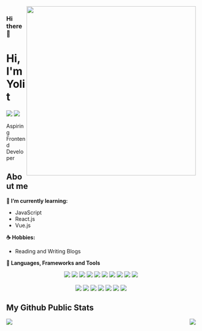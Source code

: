 <img align="right" width="450" height="450" src="https://camo.githubusercontent.com/58151d96855b52518ad312c714ff3713fff228c0/68747470733a2f2f6f63746f6465782e6769746875622e636f6d2f696d616765732f68756c615f6c6f6f705f6f63746f64657830332e676966">

### Hi there 👋

# Hi, I'm Yolit
[<img src="https://img.shields.io/badge/twitter-%231DA1F2.svg?&style=for-the-badge&logo=twitter&logoColor=white" />](https://twitter.com/yolit_zr) [<img src="https://img.shields.io/badge/linkedin-%230077B5.svg?&style=for-the-badge&logo=linkedin&logoColor=white" />](https://www.linkedin.com/in/yolitzacarias/)

Aspiring Frontend Developer 


## About me 

**🌱 I’m currently learning:**
- JavaScript
- React.js
- Vue.js
  
**☕ Hobbies:**
- Reading and Writing Blogs


**🔭 Languages, Frameworks and Tools**

<p align="center">
  <img src="https://img.shields.io/badge/-HTML-E34F26?style=flat&logo=HTML5&logoColor=white"> <img src="https://img.shields.io/badge/-CSS-1572B6?style=flat&logo=css3&logoColor=white"> <img src="https://img.shields.io/badge/-JavaScript-F7DF1E?style=flat&logo=javascript&logoColor=white"> <img src="https://img.shields.io/badge/-Bootstrap-563D7C?style=flat&logo=bootstrap&logoColor=white"> <img src="https://img.shields.io/badge/-Tailwind%20CSS-38B2AC?style=flat&logo=tailwind-css&logoColor=white"> <img src="https://img.shields.io/badge/-Angular%20JS-E23237?style=flat&logo=angular&logoColor=white"> <img src="https://img.shields.io/badge/-React%20JS-61DAFB?style=flat&logo=react&logoColor=white"> <img src="https://img.shields.io/badge/-Vue%20JS-4FC08D?style=flat&logo=vue.js&logoColor=white"> <img src="https://img.shields.io/badge/-Webpack-8DD6F9?style=flat&logo=webpack&logoColor=white"> <img src="https://img.shields.io/badge/-Wordpress-21759B?style=flat&logo=wordpress&logoColor=white"> 
 </br>
  </br>
 <img src="https://img.shields.io/badge/-Sublime%20Text-FF9800?style=flat&logo=sublime-text&logoColor=white"> <img src="https://img.shields.io/badge/-Git-F05032?style=flat&logo=git&logoColor=white"> <img src="https://img.shields.io/badge/-Github-181717?style=flat&logo=github&logoColor=white"> <img src="https://img.shields.io/badge/-GitKraken-179287?style=flat&logo=gitkraken&logoColor=white"> <img src="https://img.shields.io/badge/-npm-CB3837?style=flat&logo=npm&logoColor=white"> <img src="https://img.shields.io/badge/-Visual%20Studio%20Code-007ACC?style=flat&logo=visual-studio-code&logoColor=white"> <img src="https://img.shields.io/badge/-yarn-2C8EBB?style=flat&logo=yarn&logoColor=white">
</p>

  
## My Github Public Stats
<p align="center">
  <img align="left" src = "https://github-readme-stats.vercel.app/api?username=yolitzr&show_icons=true&title_color=E88795&icon_color=FF33FF&text_color=D6BCD5&bg_color=151515">
  <img align="right" src="https://github-readme-stats.vercel.app/api/top-langs/?username=yolitzr&show_icons=true&title_color=E88795&icon_color=FF33FF&text_color=D6BCD5&bg_color=151515" />
</p>
<!--
**yolitzr/yolitzr** is a ✨ _special_ ✨ repository because its `README.md` (this file) appears on your GitHub profile.

Here are some ideas to get you started:

- 🔭 I’m currently working on ...
- 🌱 I’m currently learning ...
- 👯 I’m looking to collaborate on ...
- 🤔 I’m looking for help with ...
- 💬 Ask me about ...
- 📫 How to reach me: ...
- 😄 Pronouns: ...
- ⚡ Fun fact: ...
-->
